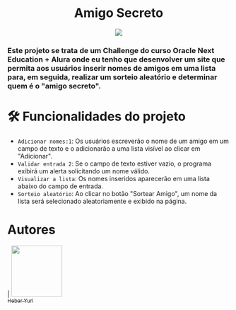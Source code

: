 <h1 align="center"> Amigo Secreto </h1>


<p align="center">
<img loading="lazy" src="http://img.shields.io/static/v1?label=STATUS&message=EM%20DESENVOLVIMENTO&color=GREEN&style=for-the-badge"/>
</p>

### Este projeto se trata de um Challenge do curso Oracle Next Education + Alura onde eu tenho que desenvolver um site que permita aos usuários inserir nomes de amigos em uma lista para, em seguida, realizar um sorteio aleatório e determinar quem é o "amigo secreto".

# 🛠️ Funcionalidades do projeto

- `Adicionar nomes:1`: Os usuários escreverão o nome de um amigo em um campo de texto e o adicionarão a uma lista visível ao clicar em "Adicionar".
- `Validar entrada 2`: Se o campo de texto estiver vazio, o programa exibirá um alerta solicitando um nome válido.
- `Visualizar a lista`: Os nomes inseridos aparecerão em uma lista abaixo do campo de entrada.
- `Sorteio aleatório`: Ao clicar no botão "Sortear Amigo", um nome da lista será selecionado aleatoriamente e exibido na página.

# Autores

| [<img loading="lazy" src="https://github.com/Heber-yuri.png" width=115><br><sub>Heber Yuri</sub>](https://github.com/Heber-yuri) 
